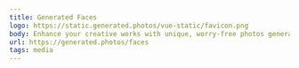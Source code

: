 ```yaml
---
title: Generated Faces
logo: https://static.generated.photos/vue-static/favicon.png
body: Enhance your creative works with unique, worry-free photos generated completely by AI. Find model images through our sorted and tagged app, or integrate images via API.
url: https://generated.photos/faces
tags: media
---
```


